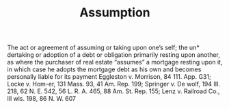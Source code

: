 ---
title: Assumption
letter: A
permalink: "/definitions/assumption.html"
body: The act or agreement of assuming or taking upon one’s self; the un* dertaking
  or adoption of a debt or obligation primarily resting upon another, as where the
  purchaser of real estate “assumes” a mortgage resting upon it, in which case he
  adopts the mortgage debt as his own and becomes personally liable for its payment
  Eggleston v. Morrison, 84 111. App. G31; Locke v. Hom-er, 131 Mass. 93, 41 Am. Rep.
  199; Springer v. De wolf, 194 III. 218, 62 N. E. 542, 56 L. R. A. 465, 88 Am. St.
  Rep. 155; Lenz v. Railroad Co., Ill wis. 198, 86 N. W. 607
published_at: '2018-07-07'
source: Black's Law Dictionary
layout: post
---